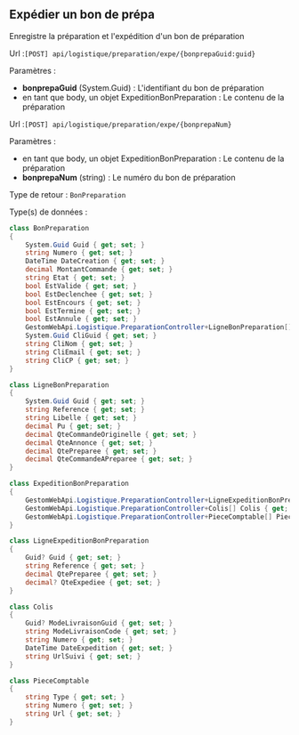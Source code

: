 ## <span id='expedition'>Expédier un bon de prépa</span>

Enregistre la préparation et l'expédition d'un bon de préparation

Url :`[POST] api/logistique/preparation/expe/{bonprepaGuid:guid}`

Paramètres : 

- **bonprepaGuid** (System.Guid) : L'identifiant du bon de préparation
- en tant que body, un objet ExpeditionBonPreparation : Le contenu de la préparation

Url :`[POST] api/logistique/preparation/expe/{bonprepaNum}`

Paramètres : 

- en tant que body, un objet ExpeditionBonPreparation : Le contenu de la préparation
- **bonprepaNum** (string) : Le numéro du bon de préparation

Type de retour : `BonPreparation`

Type(s) de données :

```csharp
class BonPreparation
{
	System.Guid Guid { get; set; }
	string Numero { get; set; }
	DateTime DateCreation { get; set; }
	decimal MontantCommande { get; set; }
	string Etat { get; set; }
	bool EstValide { get; set; }
	bool EstDeclenchee { get; set; }
	bool EstEncours { get; set; }
	bool EstTermine { get; set; }
	bool EstAnnule { get; set; }
	GestomWebApi.Logistique.PreparationController+LigneBonPreparation[] Lignes { get; set; }
	System.Guid CliGuid { get; set; }
	string CliNom { get; set; }
	string CliEmail { get; set; }
	string CliCP { get; set; }
}

class LigneBonPreparation
{
	System.Guid Guid { get; set; }
	string Reference { get; set; }
	string Libelle { get; set; }
	decimal Pu { get; set; }
	decimal QteCommandeOriginelle { get; set; }
	decimal QteAnnonce { get; set; }
	decimal QtePreparee { get; set; }
	decimal QteCommandeAPreparee { get; set; }
}

class ExpeditionBonPreparation
{
	GestomWebApi.Logistique.PreparationController+LigneExpeditionBonPreparation[] Lignes { get; set; }
	GestomWebApi.Logistique.PreparationController+Colis[] Colis { get; set; }
	GestomWebApi.Logistique.PreparationController+PieceComptable[] PieceComptable { get; set; }
}

class LigneExpeditionBonPreparation
{
	Guid? Guid { get; set; }
	string Reference { get; set; }
	decimal QtePreparee { get; set; }
	decimal? QteExpediee { get; set; }
}

class Colis
{
	Guid? ModeLivraisonGuid { get; set; }
	string ModeLivraisonCode { get; set; }
	string Numero { get; set; }
	DateTime DateExpedition { get; set; }
	string UrlSuivi { get; set; }
}

class PieceComptable
{
	string Type { get; set; }
	string Numero { get; set; }
	string Url { get; set; }
}

```
